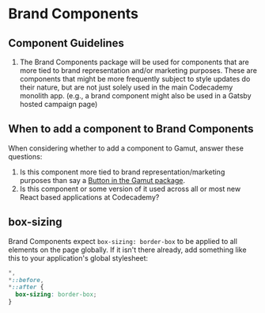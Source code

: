 # Brand Components

## Component Guidelines

1. The Brand Components package will be used for components that are more tied to brand representation and/or marketing purposes. These are components that might be more frequently subject to style updates do their nature, but are not just solely used in the main Codecademy monolith app. (e.g., a brand component might also be used in a Gatsby hosted campaign page)

## When to add a component to Brand Components

When considering whether to add a component to Gamut, answer these questions:

1. Is this component more tied to brand representation/marketing purposes than say a [Button in the Gamut package](../gamut-elements/src/Button).
2. Is this component or some version of it used across all or most new React based applications at Codecademy?

## box-sizing

Brand Components expect `box-sizing: border-box` to be applied to all elements on the page globally. If it isn't there already, add something like this to your application's global stylesheet:

```css
*,
*::before,
*::after {
  box-sizing: border-box;
}
```
